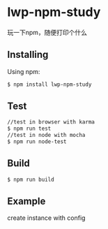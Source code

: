# lwp-npm-study

玩一下npm，随便打印个什么

## Installing

Using npm:

```bash
$ npm install lwp-npm-study
```

## Test
```bash
//test in browser with karma
$ npm run test
//test in node with mocha
$ npm run node-test
```

## Build
```bash
$ npm run build
```

## Example
create instance with config
